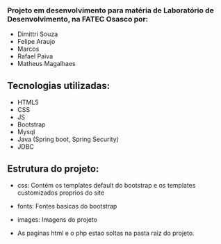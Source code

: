 ### Projeto em desenvolvimento para matéria de Laboratório de Desenvolvimento, na FATEC Osasco por: <br>
- Dimittri Souza <br>
- Felipe Araujo <br>
- Marcos <br>
- Rafael Paiva <br>
- Matheus Magalhaes <br>


## Tecnologias utilizadas:
- HTML5
- CSS
- JS
- Bootstrap
- Mysql
- Java (Spring boot, Spring Security)
- JDBC


## Estrutura do projeto:
- css: Contém os templates default do bootstrap e os templates customizados proprios do site

- fonts: Fontes basicas do bootstrap

- images: Imagens do projeto

- As paginas html e o php estao soltas na pasta raiz do projeto.
